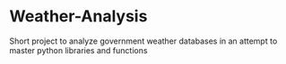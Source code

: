 # Weather-Analysis
Short project to analyze government weather databases in an attempt to master python libraries and functions
